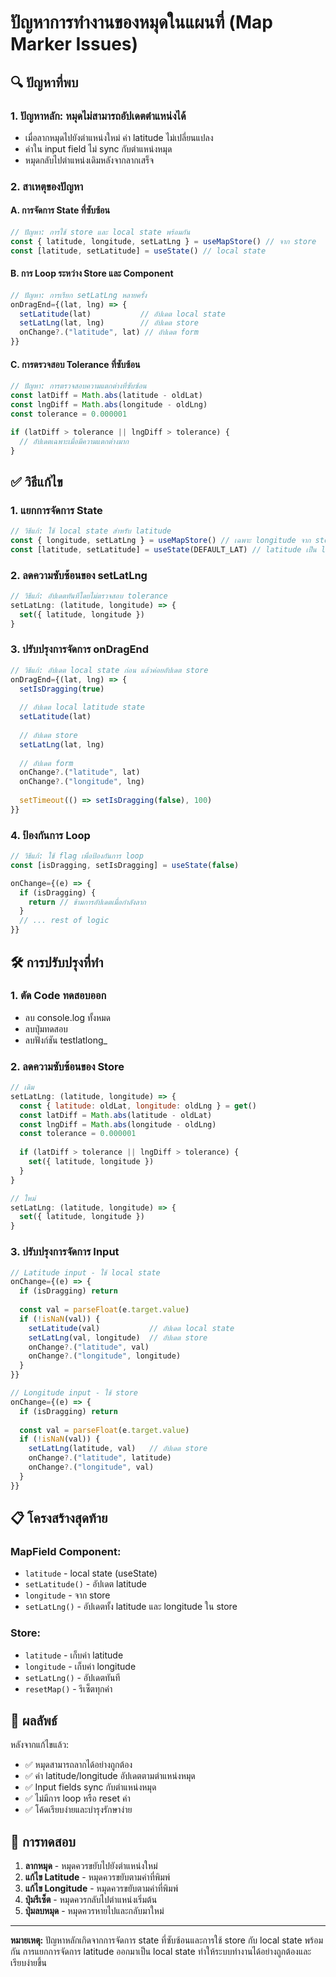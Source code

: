 # ปัญหาการทำงานของหมุดในแผนที่ (Map Marker Issues)

## 🔍 **ปัญหาที่พบ**

### 1. **ปัญหาหลัก: หมุดไม่สามารถอัปเดตตำแหน่งได้**
- เมื่อลากหมุดไปยังตำแหน่งใหม่ ค่า latitude ไม่เปลี่ยนแปลง
- ค่าใน input field ไม่ sync กับตำแหน่งหมุด
- หมุดกลับไปตำแหน่งเดิมหลังจากลากเสร็จ

### 2. **สาเหตุของปัญหา**

#### **A. การจัดการ State ที่ซับซ้อน**
```javascript
// ปัญหา: การใช้ store และ local state พร้อมกัน
const { latitude, longitude, setLatLng } = useMapStore() // จาก store
const [latitude, setLatitude] = useState() // local state
```

#### **B. การ Loop ระหว่าง Store และ Component**
```javascript
// ปัญหา: การเรียก setLatLng หลายครั้ง
onDragEnd={(lat, lng) => {
  setLatitude(lat)           // อัปเดต local state
  setLatLng(lat, lng)        // อัปเดต store
  onChange?.("latitude", lat) // อัปเดต form
}}
```

#### **C. การตรวจสอบ Tolerance ที่ซับซ้อน**
```javascript
// ปัญหา: การตรวจสอบความแตกต่างที่ซับซ้อน
const latDiff = Math.abs(latitude - oldLat)
const lngDiff = Math.abs(longitude - oldLng)
const tolerance = 0.000001

if (latDiff > tolerance || lngDiff > tolerance) {
  // อัปเดตเฉพาะเมื่อมีความแตกต่างมาก
}
```

## ✅ **วิธีแก้ไข**

### **1. แยกการจัดการ State**
```javascript
// วิธีแก้: ใช้ local state สำหรับ latitude
const { longitude, setLatLng } = useMapStore() // เฉพาะ longitude จาก store
const [latitude, setLatitude] = useState(DEFAULT_LAT) // latitude เป็น local state
```

### **2. ลดความซับซ้อนของ setLatLng**
```javascript
// วิธีแก้: อัปเดตทันทีโดยไม่ตรวจสอบ tolerance
setLatLng: (latitude, longitude) => {
  set({ latitude, longitude })
}
```

### **3. ปรับปรุงการจัดการ onDragEnd**
```javascript
// วิธีแก้: อัปเดต local state ก่อน แล้วค่อยอัปเดต store
onDragEnd={(lat, lng) => {
  setIsDragging(true)
  
  // อัปเดต local latitude state
  setLatitude(lat)
  
  // อัปเดต store
  setLatLng(lat, lng)
  
  // อัปเดต form
  onChange?.("latitude", lat)
  onChange?.("longitude", lng)
  
  setTimeout(() => setIsDragging(false), 100)
}}
```

### **4. ป้องกันการ Loop**
```javascript
// วิธีแก้: ใช้ flag เพื่อป้องกันการ loop
const [isDragging, setIsDragging] = useState(false)

onChange={(e) => {
  if (isDragging) {
    return // ข้ามการอัปเดตเมื่อกำลังลาก
  }
  // ... rest of logic
}}
```

## 🛠️ **การปรับปรุงที่ทำ**

### **1. ตัด Code ทดสอบออก**
- ลบ console.log ทั้งหมด
- ลบปุ่มทดสอบ
- ลบฟังก์ชัน testlatlong_

### **2. ลดความซับซ้อนของ Store**
```javascript
// เดิม
setLatLng: (latitude, longitude) => {
  const { latitude: oldLat, longitude: oldLng } = get()
  const latDiff = Math.abs(latitude - oldLat)
  const lngDiff = Math.abs(longitude - oldLng)
  const tolerance = 0.000001
  
  if (latDiff > tolerance || lngDiff > tolerance) {
    set({ latitude, longitude })
  }
}

// ใหม่
setLatLng: (latitude, longitude) => {
  set({ latitude, longitude })
}
```

### **3. ปรับปรุงการจัดการ Input**
```javascript
// Latitude input - ใช้ local state
onChange={(e) => {
  if (isDragging) return
  
  const val = parseFloat(e.target.value)
  if (!isNaN(val)) {
    setLatitude(val)           // อัปเดต local state
    setLatLng(val, longitude)  // อัปเดต store
    onChange?.("latitude", val)
    onChange?.("longitude", longitude)
  }
}}

// Longitude input - ใช้ store
onChange={(e) => {
  if (isDragging) return
  
  const val = parseFloat(e.target.value)
  if (!isNaN(val)) {
    setLatLng(latitude, val)   // อัปเดต store
    onChange?.("latitude", latitude)
    onChange?.("longitude", val)
  }
}}
```

## 📋 **โครงสร้างสุดท้าย**

### **MapField Component:**
- `latitude` - local state (useState)
- `setLatitude()` - อัปเดต latitude
- `longitude` - จาก store
- `setLatLng()` - อัปเดตทั้ง latitude และ longitude ใน store

### **Store:**
- `latitude` - เก็บค่า latitude
- `longitude` - เก็บค่า longitude
- `setLatLng()` - อัปเดตทันที
- `resetMap()` - รีเซ็ตทุกค่า

## 🎯 **ผลลัพธ์**

หลังจากแก้ไขแล้ว:
- ✅ หมุดสามารถลากได้อย่างถูกต้อง
- ✅ ค่า latitude/longitude อัปเดตตามตำแหน่งหมุด
- ✅ Input fields sync กับตำแหน่งหมุด
- ✅ ไม่มีการ loop หรือ reset ค่า
- ✅ โค้ดเรียบง่ายและบำรุงรักษาง่าย

## 🔧 **การทดสอบ**

1. **ลากหมุด** - หมุดควรขยับไปยังตำแหน่งใหม่
2. **แก้ไข Latitude** - หมุดควรขยับตามค่าที่พิมพ์
3. **แก้ไข Longitude** - หมุดควรขยับตามค่าที่พิมพ์
4. **ปุ่มรีเซ็ต** - หมุดควรกลับไปตำแหน่งเริ่มต้น
5. **ปุ่มลบหมุด** - หมุดควรหายไปและกลับมาใหม่

---

**หมายเหตุ:** ปัญหาหลักเกิดจากการจัดการ state ที่ซับซ้อนและการใช้ store กับ local state พร้อมกัน การแยกการจัดการ latitude ออกมาเป็น local state ทำให้ระบบทำงานได้อย่างถูกต้องและเรียบง่ายขึ้น
